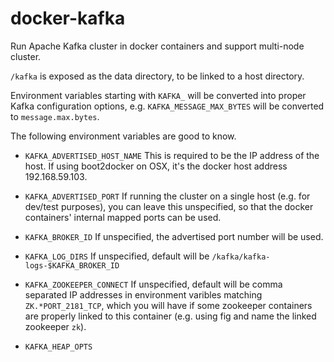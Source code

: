 docker-kafka
============

Run Apache Kafka cluster in docker containers and support multi-node cluster.

`/kafka` is exposed as the data directory, to be linked to a host directory.

Environment variables starting with `KAFKA_` will be converted into proper Kafka configuration options, e.g. `KAFKA_MESSAGE_MAX_BYTES` will be converted to `message.max.bytes`. 

The following environment variables are good to know.

* `KAFKA_ADVERTISED_HOST_NAME` This is required to be the IP address of the host. If using boot2docker on OSX, it's the docker host address 192.168.59.103.

* `KAFKA_ADVERTISED_PORT` If running the cluster on a single host (e.g. for dev/test purposes), you can leave this unspecified, so that the docker containers' internal mapped ports can be used.

* `KAFKA_BROKER_ID` If unspecified, the advertised port number will be used. 

* `KAFKA_LOG_DIRS` If unspecified, default will be `/kafka/kafka-logs-$KAFKA_BROKER_ID`

* `KAFKA_ZOOKEEPER_CONNECT` If unspecified, default will be comma separated IP addresses in environment varibles matching `ZK.*PORT_2181_TCP`, which you will have if some zookeeper containers are properly linked to this container (e.g. using fig and name the linked zookeeper `zk`).

* `KAFKA_HEAP_OPTS` 

